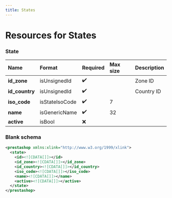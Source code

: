 ```yaml
---
title: States
---
```


# Resources for States

### State

|      Name      |     Format     | Required | Max size | Description |
| :------------- | :------------- | :------- | :------- | :---------- |
| **id_zone**    | isUnsignedId   | ✔️       |          | Zone ID     |
| **id_country** | isUnsignedId   | ✔️       |          | Country ID  |
| **iso_code**   | isStateIsoCode | ✔️       | 7        |             |
| **name**       | isGenericName  | ✔️       | 32       |             |
| **active**     | isBool         | ❌        |          |             |


### Blank schema

```xml
<prestashop xmlns:xlink="http://www.w3.org/1999/xlink">
  <state>
    <id><![CDATA[]]></id>
    <id_zone><![CDATA[]]></id_zone>
    <id_country><![CDATA[]]></id_country>
    <iso_code><![CDATA[]]></iso_code>
    <name><![CDATA[]]></name>
    <active><![CDATA[]]></active>
  </state>
</prestashop>
```

